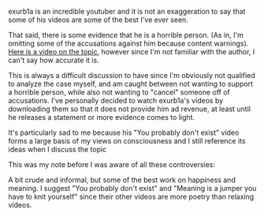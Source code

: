 exurb1a is an incredible youtuber and it is not an exaggeration to say that some of his videos are some of the best I've ever seen.

That said, there is some evidence that he is a horrible person. (As in, I'm omitting some of the accusations against him because content warnings). [Here is a video on the topic](https://youtu.be/CqIujvFf1rs), however since I'm not familiar with the author, I can't say how accurate it is.

This is always a difficult discussion to have since I'm obviously not qualified to analyze the case myself, and am caught between not wanting to support a horrible person, while also not wanting to "cancel" someone off of accusations. I've personally decided to watch exurb1a's videos by downloading them so that it does not provide him ad revenue, at least until he releases a statement or more evidence comes to light.

It's particularly sad to me because his "You probably don't exist" video forms a large basis of my views on consciousness and I still reference its ideas when I discuss the topic

This was my note before I was aware of all these controversies:

A bit crude and informal, but some of the best work on happiness and meaning. I suggest "You probably don't exist" and "Meaning is a jumper you have to knit yourself" since their other videos are more poetry than relaxing videos.
